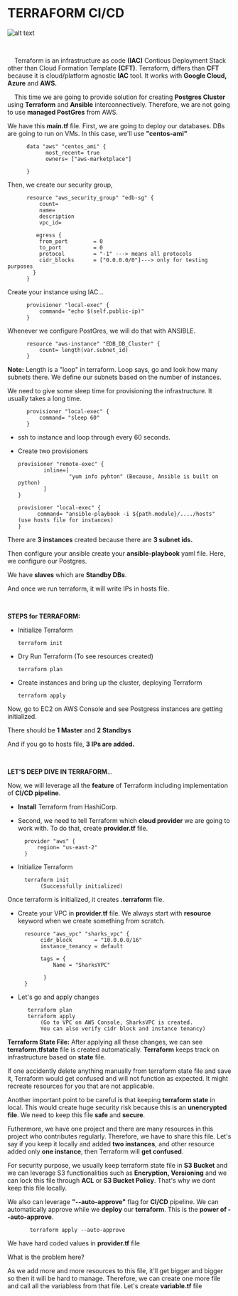 # TERRAFORM CI/CD

![alt text](https://github.com/tanersa/terraform/blob/feature/terraform-iac/terraform.png)

<br />

&nbsp; &nbsp; Terraform is an infrastructure as code **(IAC)** Contious Deployment Stack other than Cloud Formation Template **(CFT)**. Terraform, 
differs than **CFT** because it is cloud/platform agnostic **IAC** tool. It works with **Google Cloud, Azure** and **AWS.**

&nbsp; &nbsp; This time we are going to provide solution for creating **Postgres Cluster** using **Terraform** and **Ansible** interconnectively. Therefore,
we are not going to use **managed PostGres** from AWS. 

We have this **main.tf** file. First, we are going to deploy our databases. DBs are going to run on VMs. In this case, we'll use **"centos-ami"**

          data "aws" "centos_ami" {
                most_recent= true
                owners= ["aws-marketplace"]
          
          }
          
Then, we create our security group,

          resource "aws_security_group" "edb-sg" {
              count= 
              name=
              description
              vpc_id=
                
             egress {
              from_port        = 0
              to_port          = 0
              protocol         = "-1" ---> means all protocols
              cidr_blocks      = ["0.0.0.0/0"]---> only for testing purposes
            }      
          }
          
Create your instance using IAC...

          provisioner "local-exec" {
              command= "echo $(self.public-ip)"   
          }
          
Whenever we configure PostGres, we will do that with ANSIBLE.

          resource "aws-instance" "EDB_DB_Cluster" {
              count= length(var.subnet_id)     
          }
          
**Note:** Length is a "loop" in terraform. Loop says, go and look how many subnets there. We define our subnets based on the number of instances.       
       
We need to give some sleep time for provisioning the infrastructure. It usually takes a long time.          
          
          provisioner "local-exec" {
              command= "sleep 60"   
          }
          
   -  ssh to instance and loop through every 60 seconds. 
   -  Create two provisioners

          provisioner "remote-exec" {
                  inline=[
                          "yum info pyhton" (Because, Ansible is built on python)
                  ]
          }
          
          provisioner "local-exec" {
                command= "ansible-playbook -i ${path.module}/..../hosts"   (use hosts file for instances) 
          }
          
There are **3 instances** created because there are **3 subnet ids.**

Then configure your ansible create your **ansible-playbook** yaml file. Here, we configure our Postgres.

We have **slaves** which are **Standby DBs**. 

And once we run terraform, it will write IPs in hosts file.

<br />

**STEPS for TERRAFORM:**

   -  Initialize Terraform

          terraform init   
          
   -  Dry Run Terraform (To see resources created)

          terraform plan 
          
   -  Create instances and bring up the cluster, deploying Terraform
      
          terraform apply        

Now, go to EC2 on AWS Console and see Postgress instances are getting initialized. 

There should be **1 Master** and **2 Standbys**

And if you go to hosts file, **3 IPs are added.**

<br />

**LET'S DEEP DIVE IN TERRAFORM**...

Now, we will leverage all the **feature** of Terraform including implementation of **CI/CD pipeline**.

   -  **Install** Terraform from HashiCorp. 
   -  Second, we need to tell Terraform which **cloud provider** we are going to work with. To do that, create **provider.tf** file. 

            provider "aws" {
                region= "us-east-2"        
            }
            
   -  Initialize Terraform 
            
            terraform init 
                 (Successfully initialized)
                 
Once terraform is initialized, it creates **.terraform** file. 

   -  Create your VPC in **provider.tf** file. We always start with **resource** keyword when we create something from scratch.

            resource "aws_vpc" "sharks_vpc" {
                 cidr_block       = "10.0.0.0/16"
                 instance_tenancy = default

                 tags = {
                     Name = "SharksVPC"
           
                  }
            } 
            
   -  Let's go and apply changes
             
             terraform plan
             terraform apply 
                 (Go to VPC on AWS Console, SharksVPC is created.
                 You can also verify cidr block and instance tenancy)
 
 **Terraform State File:**
 After applying all these changes, we can see **terraform.tfstate** file is created automatically. **Terraform** keeps track on infrastructure based 
 on **state** file.
 
 If one accidently delete anything manually from terraform state file and save it, Terraform would get confused and will not function as expected. It might
 recreate resources for you that are not applicable. 
 
 Another important point to be careful is that keeping **terraform state** in local. This would create huge security risk because this is an **unencrypted file**.
 We need to keep this file **safe** and **secure**. 
 
 Futhermore, we have one project and there are many resources in this project who contributes regularly. Therefore, we have to share this file. Let's say if you keep it locally and added **two instances**, and other resource added only **one instance**, then Terraform will **get confused**.
 
 For security purpose, we usually keep terraform state file in **S3 Bucket** and we can leverage S3 functionalities such as **Encryption, Versioning** and we can lock this file through **ACL** or **S3 Bucket Policy**. That's why we dont keep this file locally. 
 
 We also can leverage **"--auto-approve"**  flag for **CI/CD** pipeline. We can automatically approve while we **deploy** our **terraform**. This is the **power of --auto-approve**.
                    
           terraform apply --auto-approve
           
We have hard coded values in **provider.tf** file  

What is the problem here?

As we add more and more resources to this file, it'll get bigger and bigger so then it will be hard to manage. Therefore, we can create one more file and call all the variabless from that file. Let's create **variable.tf** file
 
 
 
 
 

            
                                                  
                                                                      







        
           
                


























          
          
          
          
          
          
          


